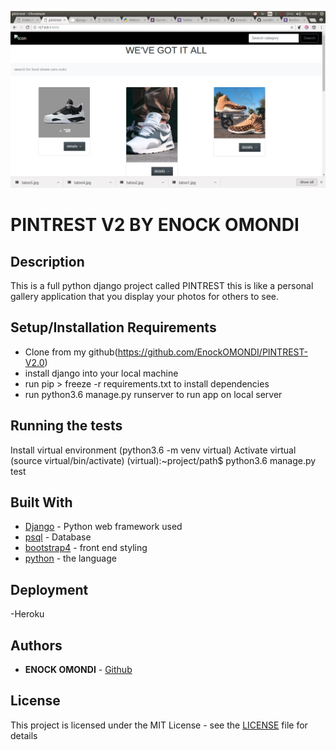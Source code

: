 ![PINTREST](screenshot2.png)

# PINTREST V2 BY ENOCK OMONDI


## Description
This is a full python django project called PINTREST this is like a personal gallery application that you display your photos for others to see.

## Setup/Installation Requirements
* Clone  from my github(https://github.com/EnockOMONDI/PINTREST-V2.0)
* install django into your local machine
* run pip > freeze -r requirements.txt to install dependencies
* run python3.6 manage.py runserver to run app on local server

## Running the tests

Install virtual environment (python3.6 -m venv virtual)
Activate virtual (source virtual/bin/activate)
(virtual):~project/path$ python3.6 manage.py test


## Built With

* [Django](https://docs.djangoproject.com/en/1.11/) - Python web framework used
* [psql](https://www.postgresql.org/docs/) - Database
* [bootstrap4](https://getbootstrap.com/) - front end styling
* [python](https://www.python.org/) - the language

## Deployment
 -Heroku

## Authors

* **ENOCK OMONDI** - [Github](https://github.com/EnockOMONDI)

## License

This project is licensed under the MIT License - see the [LICENSE](LICENSE) file for details
